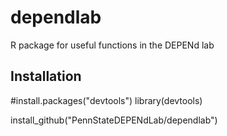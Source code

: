 # dependlab
R package for useful functions in the DEPENd lab


Installation
------------

#install.packages("devtools")
library(devtools)

install_github("PennStateDEPENdLab/dependlab")
